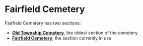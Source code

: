 # Fairfield Cemetery

Fairfield Cemetery has two sections:
- **[Old Township Cemetery](https://github.com/FyoAtEPL/DeKalbCemeteries/blob/main/cemeteryFiles/OldTownship.md "Old Township Cemetery")**, the oldest section of the cemetery
- **[Fairfield Cemetery](https://github.com/FyoAtEPL/DeKalbCemeteries/blob/main/cemeteryFiles/Fairfield.md "Fairfield Cemetery")**, the section currently in use
